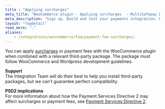 ```yaml
---
title : "Applying surcharges"
meta_title: "WooCommerce plugin - Applying surcharges  - MultiSafepay Docs"
meta_description: "Sign up. Build and test your payments integration. Explore our products and services. Use our API reference, SDKs, and wrappers. Get support."
layout: "faqdetail"
read_more: "."
aliases: 
    - /integrations/woocommerce/faq/payment-fee-surcharges/
---
```


You can apply [surcharges](/security-and-legal/payment-regulations/about-surcharges/) or payment fees with the WooCommerce plugin when combined with a relevant third-party package. The package must follow WooCommerce and Wordpress development guidelines.

**Support**  
The Integration Team will do their best to help you install third-party packages, but we can't guarantee perfect compatibility.

**PSD2 implications**  
For more information about how the Payment Services Directive 2 may affect surcharges or payment fees, see [Payment Services Directive 2](/security-and-legal/payment-regulations/about-payment-service-directive-2).

